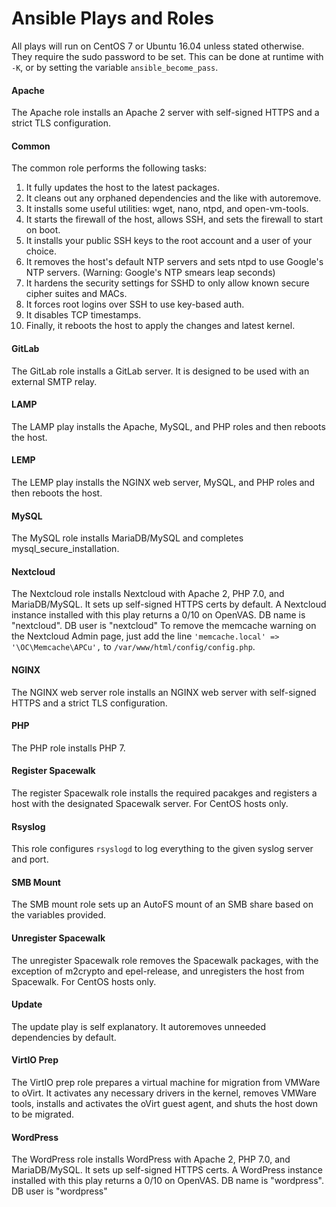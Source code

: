 # Ansible Plays and Roles
All plays will run on CentOS 7 or Ubuntu 16.04 unless stated otherwise. They require the sudo password to be set. This can be done at runtime with `-K`, or by setting the variable `ansible_become_pass`.

#### Apache
The Apache role installs an Apache 2 server with self-signed HTTPS and a strict TLS configuration.

#### Common
The common role performs the following tasks:

1. It fully updates the host to the latest packages.
1. It cleans out any orphaned dependencies and the like with autoremove.
1. It installs some useful utilities: wget, nano, ntpd, and open-vm-tools.
1. It starts the firewall of the host, allows SSH, and sets the firewall to start on boot.
1. It installs your public SSH keys to the root account and a user of your choice.
1. It removes the host's default NTP servers and sets ntpd to use Google's NTP servers. (Warning: Google's NTP smears leap seconds)
1. It hardens the security settings for SSHD to only allow known secure cipher suites and MACs.
1. It forces root logins over SSH to use key-based auth.
1. It disables TCP timestamps.
1. Finally, it reboots the host to apply the changes and latest kernel.

#### GitLab
The GitLab role installs a GitLab server. It is designed to be used with an external SMTP relay.

#### LAMP
The LAMP play installs the Apache, MySQL, and PHP roles and then reboots the host.

#### LEMP
The LEMP play installs the NGINX web server, MySQL, and PHP roles and then reboots the host.

#### MySQL
The MySQL role installs MariaDB/MySQL and completes mysql_secure_installation.

#### Nextcloud
The Nextcloud role installs Nextcloud with Apache 2, PHP 7.0, and MariaDB/MySQL. It sets up self-signed HTTPS certs by default.
A Nextcloud instance installed with this play returns a 0/10 on OpenVAS.
DB name is "nextcloud". DB user is "nextcloud"
To remove the memcache warning on the Nextcloud Admin page, just add the line `'memcache.local' => '\OC\Memcache\APCu',` to `/var/www/html/config/config.php`.

#### NGINX
The NGINX web server role installs an NGINX web server with self-signed HTTPS and a strict TLS configuration.

#### PHP
The PHP role installs PHP 7.

#### Register Spacewalk
The register Spacewalk role installs the required pacakges and registers a host with the designated Spacewalk server. For CentOS hosts only.

#### Rsyslog
This role configures `rsyslogd` to log everything to the given syslog server and port.

#### SMB Mount
The SMB mount role sets up an AutoFS mount of an SMB share based on the variables provided.

#### Unregister Spacewalk
The unregister Spacewalk role removes the Spacewalk packages, with the exception of m2crypto and epel-release, and unregisters the host from Spacewalk. For CentOS hosts only.

#### Update
The update play is self explanatory. It autoremoves unneeded dependencies by default.

#### VirtIO Prep
The VirtIO prep role prepares a virtual machine for migration from VMWare to oVirt. It activates any necessary drivers in the kernel, removes VMWare tools, installs and activates the oVirt guest agent, and shuts the host down to be migrated.

#### WordPress
The WordPress role installs WordPress with Apache 2, PHP 7.0, and MariaDB/MySQL. It sets up self-signed HTTPS certs.
A WordPress instance installed with this play returns a 0/10 on OpenVAS.
DB name is "wordpress". DB user is "wordpress"
